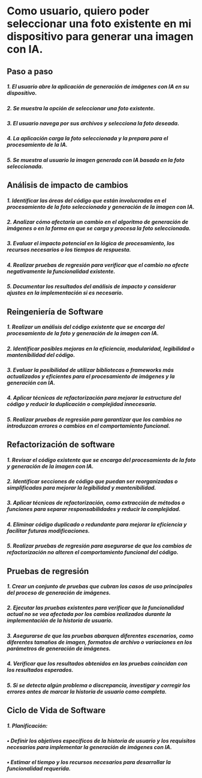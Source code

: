 # Como usuario, quiero poder seleccionar una foto existente en mi dispositivo para generar una imagen con IA.
## Paso a paso
##### 1.	El usuario abre la aplicación de generación de imágenes con IA en su dispositivo.
##### 2.	Se muestra la opción de seleccionar una foto existente.
##### 3.	El usuario navega por sus archivos y selecciona la foto deseada.
##### 4.	La aplicación carga la foto seleccionada y la prepara para el procesamiento de la IA.
##### 5.  Se muestra al usuario la imagen generada con IA basada en la foto seleccionada.
## Análisis de impacto de cambios
##### 1.	Identificar las áreas del código que están involucradas en el procesamiento de la foto seleccionada y generación de la imagen con IA.
##### 2.	Analizar cómo afectaría un cambio en el algoritmo de generación de imágenes o en la forma en que se carga y procesa la foto seleccionada.
##### 3.	Evaluar el impacto potencial en la lógica de procesamiento, los recursos necesarios o los tiempos de respuesta.
##### 4.	Realizar pruebas de regresión para verificar que el cambio no afecte negativamente la funcionalidad existente.
##### 5.	Documentar los resultados del análisis de impacto y considerar ajustes en la implementación si es necesario.
## Reingeniería de Software
##### 1.	Realizar un análisis del código existente que se encarga del procesamiento de la foto y generación de la imagen con IA.
##### 2.	Identificar posibles mejoras en la eficiencia, modularidad, legibilidad o mantenibilidad del código.
##### 3.	Evaluar la posibilidad de utilizar bibliotecas o frameworks más actualizados y eficientes para el procesamiento de imágenes y la generación con IA.
##### 4.	Aplicar técnicas de refactorización para mejorar la estructura del código y reducir la duplicación o complejidad innecesaria.
##### 5.	Realizar pruebas de regresión para garantizar que los cambios no introduzcan errores o cambios en el comportamiento funcional.
## Refactorización de software
##### 1.	Revisar el código existente que se encarga del procesamiento de la foto y generación de la imagen con IA.
##### 2.	Identificar secciones de código que puedan ser reorganizadas o simplificadas para mejorar la legibilidad y mantenibilidad.
##### 3.	Aplicar técnicas de refactorización, como extracción de métodos o funciones para separar responsabilidades y reducir la complejidad.
##### 4.	Eliminar código duplicado o redundante para mejorar la eficiencia y facilitar futuras modificaciones.
##### 5.	Realizar pruebas de regresión para asegurarse de que los cambios de refactorización no alteren el comportamiento funcional del código.
## Pruebas de regresión
##### 1.	Crear un conjunto de pruebas que cubran los casos de uso principales del proceso de generación de imágenes.
##### 2.	Ejecutar las pruebas existentes para verificar que la funcionalidad actual no se vea afectada por los cambios realizados durante la implementación de la historia de usuario.
##### 3.	Asegurarse de que las pruebas abarquen diferentes escenarios, como diferentes tamaños de imagen, formatos de archivo o variaciones en los parámetros de generación de imágenes.
##### 4.	Verificar que los resultados obtenidos en las pruebas coincidan con los resultados esperados.
##### 5.	Si se detecta algún problema o discrepancia, investigar y corregir los errores antes de marcar la historia de usuario como completa.
## Ciclo de Vida de Software
##### 1. Planificación:
#####    •	Definir los objetivos específicos de la historia de usuario y los requisitos necesarios para implementar la generación de imágenes con IA.
#####    •	Estimar el tiempo y los recursos necesarios para desarrollar la funcionalidad requerida.

